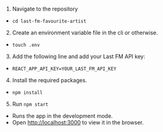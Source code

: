 1. Navigate to the repository

- `cd last-fm-favourite-artist`

2. Create an environment variable file in the cli or otherwise.

- `touch .env`

3. Add the following line and add your Last FM API key:

- `REACT_APP_API_KEY=YOUR_LAST_FM_API_KEY`

4. Install the required packages.

- `npm install`

5. Run `npm start`

- Runs the app in the development mode.
- Open [http://localhost:3000](http://localhost:3000) to view it in the browser.
